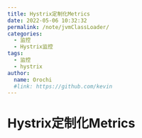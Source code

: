 ```yaml
---
title: Hystrix定制化Metrics
date: 2022-05-06 10:32:32
permalink: /note/jvmClassLoader/
categories:
  - 监控
  - Hystrix监控
tags:
  - 监控
  - hystrix
author: 
  name: Orochi
  #link: https://github.com/kevin
---
```

# Hystrix定制化Metrics

